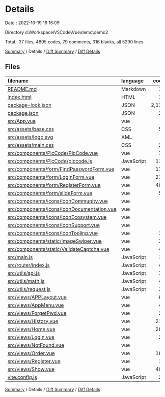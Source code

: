 # Details

Date : 2022-10-19 16:16:09

Directory d:\\Workspace\\VSCode\\Vue\\demo\\demo2

Total : 37 files,  4895 codes, 79 comments, 316 blanks, all 5290 lines

[Summary](results.md) / Details / [Diff Summary](diff.md) / [Diff Details](diff-details.md)

## Files
| filename | language | code | comment | blank | total |
| :--- | :--- | ---: | ---: | ---: | ---: |
| [README.md](/README.md) | Markdown | 18 | 0 | 12 | 30 |
| [index.html](/index.html) | HTML | 13 | 0 | 1 | 14 |
| [package-lock.json](/package-lock.json) | JSON | 2,116 | 0 | 1 | 2,117 |
| [package.json](/package.json) | JSON | 25 | 0 | 1 | 26 |
| [src/App.vue](/src/App.vue) | vue | 8 | 5 | 2 | 15 |
| [src/assets/base.css](/src/assets/base.css) | CSS | 59 | 2 | 14 | 75 |
| [src/assets/logo.svg](/src/assets/logo.svg) | XML | 1 | 0 | 0 | 1 |
| [src/assets/main.css](/src/assets/main.css) | CSS | 29 | 0 | 7 | 36 |
| [src/components/PicCode/PicCode.vue](/src/components/PicCode/PicCode.vue) | vue | 74 | 0 | 6 | 80 |
| [src/components/PicCode/piccode.js](/src/components/PicCode/piccode.js) | JavaScript | 114 | 16 | 9 | 139 |
| [src/components/form/FindPasswordForm.vue](/src/components/form/FindPasswordForm.vue) | vue | 172 | 0 | 9 | 181 |
| [src/components/form/LoginForm.vue](/src/components/form/LoginForm.vue) | vue | 211 | 4 | 16 | 231 |
| [src/components/form/RegisterForm.vue](/src/components/form/RegisterForm.vue) | vue | 403 | 3 | 21 | 427 |
| [src/components/form/slideForm.vue](/src/components/form/slideForm.vue) | vue | 57 | 0 | 9 | 66 |
| [src/components/icons/IconCommunity.vue](/src/components/icons/IconCommunity.vue) | vue | 7 | 0 | 1 | 8 |
| [src/components/icons/IconDocumentation.vue](/src/components/icons/IconDocumentation.vue) | vue | 7 | 0 | 1 | 8 |
| [src/components/icons/IconEcosystem.vue](/src/components/icons/IconEcosystem.vue) | vue | 7 | 0 | 1 | 8 |
| [src/components/icons/IconSupport.vue](/src/components/icons/IconSupport.vue) | vue | 7 | 0 | 1 | 8 |
| [src/components/icons/IconTooling.vue](/src/components/icons/IconTooling.vue) | vue | 18 | 1 | 1 | 20 |
| [src/components/static/ImageSwiper.vue](/src/components/static/ImageSwiper.vue) | vue | 38 | 0 | 5 | 43 |
| [src/components/static/ValidateCaptcha.vue](/src/components/static/ValidateCaptcha.vue) | vue | 42 | 0 | 0 | 42 |
| [src/main.js](/src/main.js) | JavaScript | 13 | 2 | 9 | 24 |
| [src/router/index.js](/src/router/index.js) | JavaScript | 44 | 0 | 5 | 49 |
| [src/utils/api.js](/src/utils/api.js) | JavaScript | 73 | 13 | 11 | 97 |
| [src/utils/math.js](/src/utils/math.js) | JavaScript | 42 | 5 | 3 | 50 |
| [src/utils/request.js](/src/utils/request.js) | JavaScript | 37 | 6 | 4 | 47 |
| [src/views/APPLayout.vue](/src/views/APPLayout.vue) | vue | 65 | 1 | 3 | 69 |
| [src/views/AppMenu.vue](/src/views/AppMenu.vue) | vue | 47 | 18 | 4 | 69 |
| [src/views/ForgetPwd.vue](/src/views/ForgetPwd.vue) | vue | 22 | 0 | 2 | 24 |
| [src/views/History.vue](/src/views/History.vue) | vue | 215 | 0 | 18 | 233 |
| [src/views/Home.vue](/src/views/Home.vue) | vue | 280 | 1 | 52 | 333 |
| [src/views/Login.vue](/src/views/Login.vue) | vue | 29 | 0 | 5 | 34 |
| [src/views/NotFound.vue](/src/views/NotFound.vue) | vue | 4 | 0 | 0 | 4 |
| [src/views/Order.vue](/src/views/Order.vue) | vue | 164 | 0 | 16 | 180 |
| [src/views/Register.vue](/src/views/Register.vue) | vue | 13 | 0 | 6 | 19 |
| [src/views/Show.vue](/src/views/Show.vue) | vue | 401 | 0 | 55 | 456 |
| [vite.config.js](/vite.config.js) | JavaScript | 20 | 2 | 5 | 27 |

[Summary](results.md) / Details / [Diff Summary](diff.md) / [Diff Details](diff-details.md)